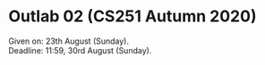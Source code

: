 # Outlab 02 (CS251 Autumn 2020)

Given on: 23th August (Sunday).  
Deadline: 11:59, 30rd August (Sunday).
